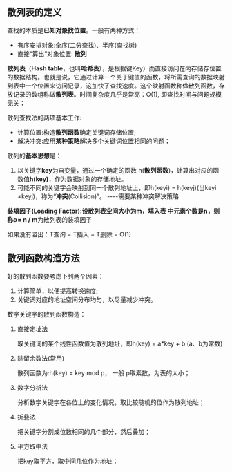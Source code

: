 ## 散列表的定义

查找的本质是**已知对象找位置**。一般有两种方式：

- 有序安排对象:全序(二分查找)、半序(查找树)
- 直接“算出”对象位置: **散列**



**散列表**（**Hash table**，也叫**哈希表**），是根据键Key）而直接访问在内存储存位置的数据结构。也就是说，它通过计算一个关于键值的函数，将所需查询的数据映射到表中一个位置来访问记录，这加快了查找速度。这个映射函数称做散列函数，存放记录的数组称做**散列表**。时间复杂度几乎是常亮：O(1), 即查找时间与问题规模无关；



散列查找法的两项基本工作:

- 计算位置:构造**散列函数**确定关键词存储位置;
- 解决冲突:应用**某种策略**解决多个关键词位置相同的问题；



散列的**基本思想**是：

1. 以关键字**key**为自变量，通过一个确定的函数 h(**散列函数**)，计算出对应的函数值**h(key)**，作为数据对象的存储地址。
2. 可能不同的关键字会映射到同一个散列地址上，即h(keyi) = h(keyj)(当keyi ≠keyj)，称为“**冲突**(Collision)”。 ----需要某种冲突解决策略

**装填因子(Loading Factor):**设散列表空间大小为m，填入表 中元素个数是n，则称**α= n / m**为散列表的装填因子

如果没有溢出：T查询 = T插入 = T删除 = O(1)



## 散列函数构造方法

好的散列函数要考虑下列两个因素：

1. 计算简单，以便提高转换速度;
2. 关键词对应的地址空间分布均匀，以尽量减少冲突。



数字关键字的散列函数构造：

1. 直接定址法

   取关键词的某个线性函数值为散列地址，即h(key) = a*key + b (a、b为常数)

2. 除留余数法(常用)

   散列函数为:h(key) = key mod p， 一般 p取素数，为表的大小；

3. 数字分析法

   分析数字关键字在各位上的变化情况，取比较随机的位作为散列地址；

4. 折叠法

   把关键字分割成位数相同的几个部分，然后叠加；

5. 平方取中法

   把key取平方，取中间几位作为地址；